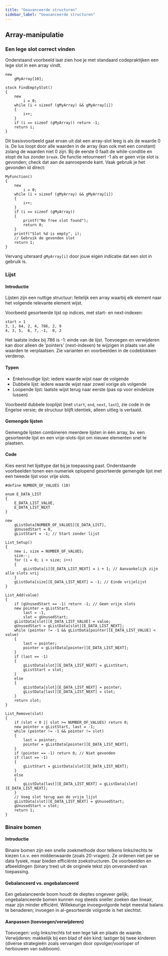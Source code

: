 ```yaml
---
title: "Geavanceerde structuren"
sidebar_label: "Geavanceerde structuren"
---
```


## Array-manipulatie

### Een lege slot correct vinden

Onderstaand voorbeeld laat zien hoe je met standaard codepraktijken een lege slot in een array vindt.

```pawn
new
    gMyArray[10];

stock FindEmptySlot()
{
    new
        i = 0;
    while (i < sizeof (gMyArray) && gMyArray[i])
    {
        i++;
    }
    if (i == sizeof (gMyArray)) return -1;
    return i;
}
```

Dit basisvoorbeeld gaat ervan uit dat een array-slot leeg is als de waarde 0 is. De lus loopt door alle waarden in de array (kan ook met een constant) zolang de waarden niet 0 zijn. Bij de eerste 0 faalt de while-conditie en stopt de lus zonder `break`. De functie retourneert -1 als er geen vrije slot is gevonden; check dat aan de aanroepende kant. Vaak gebruik je het gevonden id direct:

```pawn
MyFunction()
{
    new
        i = 0;
    while (i < sizeof (gMyArray) && gMyArray[i])
    {
        i++;
    }
    if (i == sizeof (gMyArray))
    {
        printf("No free slot found");
        return 0;
    }
    printf("Slot %d is empty", i);
    // Gebruik de gevonden slot
    return 1;
}
```

Vervang uiteraard `gMyArray[i]` door jouw eigen indicatie dat een slot in gebruik is.

### Lijst

#### Introductie

Lijsten zijn een nuttige structuur: feitelijk een array waarbij elk element naar het volgende relevante element wijst.

Voorbeeld gesorteerde lijst op indices, met start- en next-indexen:

```pawn
start = 1
3, 1, 64, 2, 4, 786, 2, 9
4, 3, 5,  6, 7, -1,  0, 2
```

Het laatste index bij 786 is -1: einde van de lijst. Toevoegen en verwijderen kan door alleen de ‘pointers’ (next-indexen) te wijzigen in plaats van alle waarden te verplaatsen. Zie varianten en voorbeelden in de codeblokken verderop.

#### Typen

- Enkelvoudige lijst: iedere waarde wijst naar de volgende
- Dubbele lijst: iedere waarde wijst naar zowel vorige als volgende
- Loopende lijst: laatste wijst terug naar eerste (pas op voor eindeloze lussen)

Voorbeeld dubbele looplijst (met `start`, `end`, `next`, `last`), zie code in de Engelse versie; de structuur blijft identiek, alleen uitleg is vertaald.

#### Gemengde lijsten

Gemengde lijsten combineren meerdere lijsten in één array, bv. een gesorteerde lijst en een vrije-slots-lijst om nieuwe elementen snel te plaatsen.

#### Code

Kies eerst het lijsttype dat bij je toepassing past. Onderstaande voorbeelden tonen een numeriek oplopend gesorteerde gemengde lijst met een tweede lijst voor vrije slots.

```pawn
#define NUMBER_OF_VALUES (10)

enum E_DATA_LIST
{
    E_DATA_LIST_VALUE,
    E_DATA_LIST_NEXT
}

new
    gListData[NUMBER_OF_VALUES][E_DATA_LIST],
    gUnusedStart = 0,
    gListStart = -1; // Start zonder lijst

List_Setup()
{
    new i, size = NUMBER_OF_VALUES;
    size--;
    for (i = 0; i < size; i++)
    {
        gListData[i][E_DATA_LIST_NEXT] = i + 1; // Aanvankelijk zijn alle slots vrij
    }
    gListData[size][E_DATA_LIST_NEXT] = -1; // Einde vrijelijst
}

List_Add(value)
{
    if (gUnusedStart == -1) return -1; // Geen vrije slots
    new pointer = gListStart,
        last = -1,
        slot = gUnusedStart;
    gListData[slot][E_DATA_LIST_VALUE] = value;
    gUnusedStart = gListData[slot][E_DATA_LIST_NEXT];
    while (pointer != -1 && gListData[pointer][E_DATA_LIST_VALUE] < value)
    {
        last = pointer;
        pointer = gListData[pointer][E_DATA_LIST_NEXT];
    }
    if (last == -1)
    {
        gListData[slot][E_DATA_LIST_NEXT] = gListStart;
        gListStart = slot;
    }
    else
    {
        gListData[slot][E_DATA_LIST_NEXT] = pointer;
        gListData[last][E_DATA_LIST_NEXT] = slot;
    }
    return slot;
}

List_Remove(slot)
{
    if (slot < 0 || slot >= NUMBER_OF_VALUES) return 0;
    new pointer = gListStart, last = -1;
    while (pointer != -1 && pointer != slot)
    {
        last = pointer;
        pointer = gListData[pointer][E_DATA_LIST_NEXT];
    }
    if (pointer == -1) return 0; // Niet gevonden
    if (last == -1)
    {
        gListStart = gListData[slot][E_DATA_LIST_NEXT];
    }
    else
    {
        gListData[last][E_DATA_LIST_NEXT] = gListData[slot][E_DATA_LIST_NEXT];
    }
    // Voeg slot terug aan de vrije lijst
    gListData[slot][E_DATA_LIST_NEXT] = gUnusedStart;
    gUnusedStart = slot;
    return 1;
}
```

### Binaire bomen

#### Introductie

Binaire bomen zijn een snelle zoekmethode door telkens links/rechts te kiezen t.o.v. een middenwaarde (zoals 20-vragen). Ze ordenen niet per se data fysiek, maar bieden efficiënte zoekstructuren. De voorbeelden en afbeeldingen (binary tree) uit de originele tekst zijn onveranderd van toepassing.

#### Gebalanceerd vs. ongebalanceerd

Een gebalanceerde boom houdt de dieptes ongeveer gelijk; ongebalanceerde bomen kunnen nog steeds sneller zoeken dan lineair, maar zijn minder efficiënt. Willekeurige invoegvolgorde helpt meestal balans te benaderen; invoegen in al-gesorteerde volgorde is het slechtst.

#### Aanpassen (toevoegen/verwijderen)

Toevoegen: volg links/rechts tot een lege tak en plaats de waarde. Verwijderen: makkelijk bij een blad of één kind; lastiger bij twee kinderen (diverse strategieën zoals vervangen door opvolger/voorloper of herbouwen van subboom).


